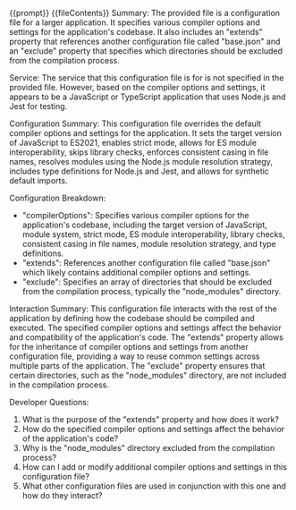 {{prompt}}
{{fileContents}}
Summary:
The provided file is a configuration file for a larger application. It specifies various compiler options and settings for the application's codebase. It also includes an "extends" property that references another configuration file called "base.json" and an "exclude" property that specifies which directories should be excluded from the compilation process.

Service:
The service that this configuration file is for is not specified in the provided file. However, based on the compiler options and settings, it appears to be a JavaScript or TypeScript application that uses Node.js and Jest for testing.

Configuration Summary:
This configuration file overrides the default compiler options and settings for the application. It sets the target version of JavaScript to ES2021, enables strict mode, allows for ES module interoperability, skips library checks, enforces consistent casing in file names, resolves modules using the Node.js module resolution strategy, includes type definitions for Node.js and Jest, and allows for synthetic default imports.

Configuration Breakdown:
- "compilerOptions": Specifies various compiler options for the application's codebase, including the target version of JavaScript, module system, strict mode, ES module interoperability, library checks, consistent casing in file names, module resolution strategy, and type definitions.
- "extends": References another configuration file called "base.json" which likely contains additional compiler options and settings.
- "exclude": Specifies an array of directories that should be excluded from the compilation process, typically the "node_modules" directory.

Interaction Summary:
This configuration file interacts with the rest of the application by defining how the codebase should be compiled and executed. The specified compiler options and settings affect the behavior and compatibility of the application's code. The "extends" property allows for the inheritance of compiler options and settings from another configuration file, providing a way to reuse common settings across multiple parts of the application. The "exclude" property ensures that certain directories, such as the "node_modules" directory, are not included in the compilation process.

Developer Questions:
1. What is the purpose of the "extends" property and how does it work?
2. How do the specified compiler options and settings affect the behavior of the application's code?
3. Why is the "node_modules" directory excluded from the compilation process?
4. How can I add or modify additional compiler options and settings in this configuration file?
5. What other configuration files are used in conjunction with this one and how do they interact?